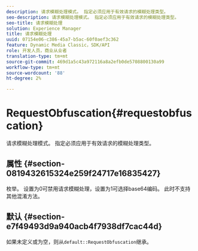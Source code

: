 ```yaml
---
description: 请求模糊处理模式。 指定必须应用于有效请求的模糊处理类型。
seo-description: 请求模糊处理模式。 指定必须应用于有效请求的模糊处理类型。
seo-title: 请求模糊处理
solution: Experience Manager
title: 请求模糊处理
uuid: 07154e06-c386-45a7-b5ac-60f0aef3c362
feature: Dynamic Media Classic，SDK/API
role: 开发人员，商业从业者
translation-type: tm+mt
source-git-commit: 469d1a5c43a972116a8a2efb0de5708800130a99
workflow-type: tm+mt
source-wordcount: '88'
ht-degree: 2%

---
```



# RequestObfuscation{#requestobfuscation}

请求模糊处理模式。 指定必须应用于有效请求的模糊处理类型。

## 属性 {#section-0819432615324e259f24717e16835427}

枚举。 设置为0可禁用请求模糊处理，设置为1可选择base64编码。 此时不支持其他混淆方法。

## 默认 {#section-e7f49493d9a940acb4f7938df7cac44d}

如果未定义或为空，则从`default::RequestObfuscation`继承。
